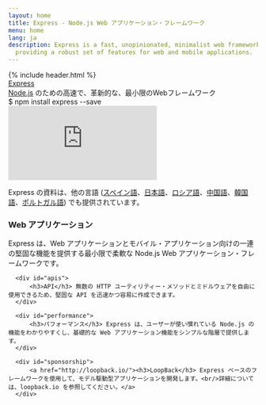 ```yaml
---
layout: home
title: Express - Node.js Web アプリケーション・フレームワーク
menu: home
lang: ja
description: Express is a fast, unopinionated, minimalist web framework for Node.js,
  providing a robust set of features for web and mobile applications.
---
```


<section id="home-content">
  {% include header.html %}
  <div id="overlay"></div>
  <div id="homepage-leftpane" class="pane">
    <section id="description">
        <div class="express"><a href="/">Express</a></div>
        <span class="description"><a href='https://nodejs.org/ja/'>Node.js</a> のための高速で、革新的な、最小限のWebフレームワーク</span>
    </section>
    <div id="install-command">$ npm install express --save</div>
  </div>
  <div id="homepage-rightpane" class="pane">
    <iframe src="https://www.youtube.com/embed/HxGt_3F0ULg" frameborder="0" allowfullscreen></iframe>
  </div>
</section>

<section id="doc-langs" markdown="1">

  Express の資料は、他の言語 ([スペイン語](/es)、[日本語](/ja)、[ロシア語](/ru)、[中国語](/zh-cn)、[韓国語](/ko)、[ポルトガル語](/pt-br)) でも提供されています。

</section>

<section id="intro">

  <div id="boxes" class="clearfix">
      <div id="web-applications">
          <h3>Web アプリケーション</h3> Express は、Web アプリケーションとモバイル・アプリケーション向けの一連の堅固な機能を提供する最小限で柔軟な Node.js Web アプリケーション・フレームワークです。
      </div>

      <div id="apis">
          <h3>API</h3> 無数の HTTP ユーティリティー・メソッドとミドルウェアを自由に使用できるため、堅固な API を迅速かつ容易に作成できます。
      </div>

      <div id="performance">
          <h3>パフォーマンス</h3> Express は、ユーザーが使い慣れている Node.js の機能をわかりやすくし、基礎的な Web アプリケーション機能をシンプルな階層で提供します。
      </div>

      <div id="sponsorship">
          <a href="http://loopback.io/"><h3>LoopBack</h3> Express ベースのフレームワークを使用して、モデル駆動型アプリケーションを開発します。<br/>詳細については、loopback.io を参照してください。</a>
      </div>
  </div>

</section>
